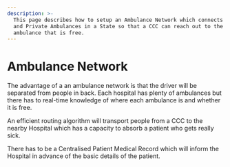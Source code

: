 ```yaml
---
description: >-
  This page describes how to setup an Ambulance Network which connects Public
  and Private Ambulances in a State so that a CCC can reach out to the closest
  ambulance that is free.
---
```


# Ambulance Network

The advantage of a an ambulance network is that the driver will be separated from people in back. Each hospital has plenty of ambulances but there has to real-time knowledge of where each ambulance is and whether it is free.  
  
An efficient routing algorithm will transport people from a CCC to the nearby Hospital which has a capacity to absorb a patient who gets really sick.  
  
There has to be a Centralised Patient Medical Record which will inform the Hospital in advance of the basic details of the patient.  
  


